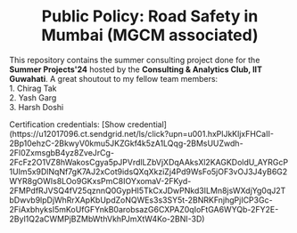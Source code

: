 <div>
  <center>
    <h1>
      Public Policy: Road Safety in Mumbai (MGCM associated)
    </h1>
  </center>
    <p>
      This repository contains the summer consulting project done for the <strong>Summer Projects'24</strong> hosted by the <strong>Consulting & Analytics Club, IIT Guwahati</strong>. A great shoutout to my fellow team members:<br>
      1. Chirag Tak <br>
      2. Yash Garg <br>
      3. Harsh Doshi<br>
    </p>
</div>

<div>
  Certification credentials: [Show credential](https://u12017096.ct.sendgrid.net/ls/click?upn=u001.hxPlJkKljxFHCaII-2Bp10ehzC-2BkwyV0kmu5JKZGkf4k5zA1LQqg-2BMsUUZwdh-2Fl0ZxmsgbB4yz8ZveJrCg-2FcFz2O1VZ8hWakosCgya5pJPVrdlLZbVjXDqAAksXl2KAGKDoldU_AYRGcP1UIm5x9DlNqNf7gK7AJ2xCot9idsQXqXkziZj4Pd9WsFo5jOF3vOJ3J4yB6G2WYR8gOWIs8LOo9GKxsPmC8IOYxomaV-2FKyd-2FMPdfRJVSQ4fV25qznnQ0GypHI5TkCxJDwPNkd3ILMn8jsWXdjYg0qJ2TbDwvb9lpDjWhRrXApKbUpdZoNQWEs3s3SY5t-2BNRKFnjhgPjICP3Gc-2FiAxbhyksI5mKoUfGFYnkB0arobsazG6CXPAZ0qIoFtGA6WYQb-2FY2E-2Byl1Q2aCWMPjBZMbWthVkhPJmXtW4Ko-2BNI-3D)
  <!-- Credentials: f87d53fe-51e6-4c33-9c9d-28df1180bd68 -->
</div>
